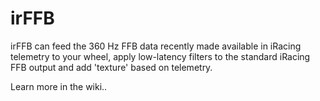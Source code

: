 # irFFB

irFFB can feed the 360 Hz FFB data recently made available in iRacing telemetry to your wheel, apply low-latency filters to the standard iRacing FFB output and add 'texture' based on telemetry.

Learn more in the wiki..
